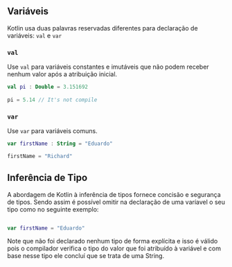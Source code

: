 ## Variáveis 
Kotlin usa duas palavras reservadas diferentes para declaração de variáveis: `val` e `var`

### `val`
Use `val` para variáveis constantes e imutáveis que não podem receber nenhum valor após a atribuição inicial. 

```kotlin 
val pi : Double = 3.151692
 
pi = 5.14 // It's not compile

```  

### `var`
Use `var` para variáveis comuns.

```kotlin
var firstName : String = "Eduardo"

firstName = "Richard"

```

## Inferência de Tipo
A abordagem de Kotlin à inferência de tipos fornece concisão e segurança de tipos. Sendo assim é possível omitir na declaração de uma varíavel o seu tipo como no seguinte exemplo: 

```kotlin 

var firstName = "Eduardo"

```
Note que não foi declarado nenhum tipo de forma explícita e isso é válido pois o compilador verifica o tipo do valor que foi atribuído à variável e com base nesse tipo ele concluí que se trata de uma String.
    

